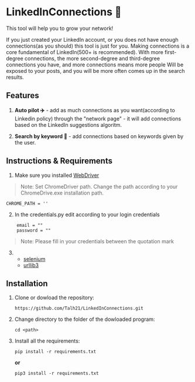 # LinkedInConnections :robot:
This tool will help you to grow your network!

If you just created your LinkedIn account, or you does not have enough connections(as you should) this tool is just for you.
Making connections is a core fundamental of LinkedIn(500+ is recommended). With more first-degree connections, the more second-degree and third-degree connections you have, 
and more connections means more people Will be exposed to your posts, and you will be more often comes up in the search results.

## Features
1. **Auto pilot :airplane:** - add as much connections as you want(according to Linkedin policy) through the "network page" - it will add connections based on the LinkedIn      suggestions algoritm.

2. **Search by keyword :mag_right:** - add connections based on keywords given by the user.

## Instructions & Requirements

1. Make sure you installed [WebDriver](https://chromedriver.chromium.org/downloads)
 >Note: Set ChromeDriver path. Change the path according to your ChromeDrive.exe installation path.
  ``` 
CHROME_PATH = ''
  ```

2. In the credentials.py edit according to your login credentials
```
    email = ""
    password = ""
```
>Note: Please fill in your credentials between the quotation mark

3. - [selenium](https://pypi.org/project/selenium/)
   - [urllib3](https://pypi.org/project/urllib3/)

## Installation

1. Clone or dowload the repository:
 
     `https://github.com/Talh21/LinkedInConnections.git`
     
 2. Change directory to the folder of the dowloaded program:

     `cd <path>`
     
 3. Install all the requirements:

     `pip install -r requirements.txt`

      **or**

     `pip3 install -r requirements.txt`
     
